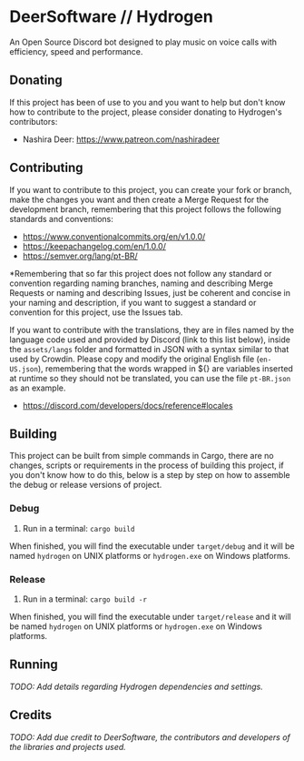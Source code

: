 # DeerSoftware // Hydrogen

An Open Source Discord bot designed to play music on voice calls with efficiency, speed and performance.

## Donating

If this project has been of use to you and you want to help but don't know how to contribute to the project, please consider donating to Hydrogen's contributors:

- Nashira Deer: <https://www.patreon.com/nashiradeer>

## Contributing

If you want to contribute to this project, you can create your fork or branch, make the changes you want and then create a Merge Request for the development branch, remembering that this project follows the following standards and conventions:

- <https://www.conventionalcommits.org/en/v1.0.0/>
- <https://keepachangelog.com/en/1.0.0/>
- <https://semver.org/lang/pt-BR/>

*Remembering that so far this project does not follow any standard or convention regarding naming branches, naming and describing Merge Requests or naming and describing Issues, just be coherent and concise in your naming and description, if you want to suggest a standard or convention for this project, use the Issues tab.

If you want to contribute with the translations, they are in files named by the language code used and provided by Discord (link to this list below), inside the `assets/langs` folder and formatted in JSON with a syntax similar to that used by Crowdin. Please copy and modify the original English file (`en-US.json`), remembering that the words wrapped in ${} are variables inserted at runtime so they should not be translated, you can use the file `pt-BR.json` as an example.

- <https://discord.com/developers/docs/reference#locales>

## Building

This project can be built from simple commands in Cargo, there are no changes, scripts or requirements in the process of building this project, if you don't know how to do this, below is a step by step on how to assemble the debug or release versions of project.

### Debug

1. Run in a terminal: `cargo build`

When finished, you will find the executable under `target/debug` and it will be named `hydrogen` on UNIX platforms or `hydrogen.exe` on Windows platforms.

### Release

1. Run in a terminal: `cargo build -r`

When finished, you will find the executable under `target/release` and it will be named `hydrogen` on UNIX platforms or `hydrogen.exe` on Windows platforms.

## Running

_TODO: Add details regarding Hydrogen dependencies and settings._

## Credits

_TODO: Add due credit to DeerSoftware, the contributors and developers of the libraries and projects used._
